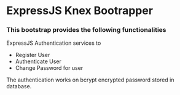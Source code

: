 # ExpressJS Knex Bootrapper

### This bootstrap provides the following functionalities

ExpressJS Authentication services to

- Register User
- Authenticate User
- Change Password for user

The authentication works on bcrypt encrypted password stored in database.
